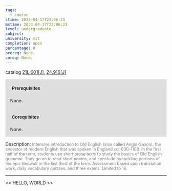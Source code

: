 ```yaml
---
tags:
  - course
ctime: 2024-04-17T23:06:23
mstime: 2024-04-17T23:06:23
level: undergraduate
subject: 
university: mit
completion: open
percentage: 0
prereq: None.
coreq: None.
---
```


catalog [21L.601[J]](http://student.mit.edu/catalog/m21La.html#21L.601), [24.916[J]](http://student.mit.edu/catalog/m24b.html#24.916)

<span style="display: block; padding: 15px; background-color: rgb(100, 100, 100, 0.2);"><font id="m_prereq2462_0" style="display: block; font-family: Arial, sans-serif; font-weight: bold; padding: 5px">Prerequisites</font><br><span id="prereq2462_0">None.</span></span>
<span style="display: block; padding: 15px; background-color: rgb(100, 100, 100, 0.2);"><font id="m_coreq2462_0" style="display: block; font-family: Arial, sans-serif; font-weight: bold; padding: 5px">Corequisites</font><br><span id="coreq2462_0">None.</span></span>

<font style="">Description:</font>
<font style="color: grey; font-size: 0.8rem;">Intensive introduction to Old English (also called Anglo-Saxon), the ancestor of modern English that was spoken in England <i>ca.</i> 600-1100. In the first half of the term, students use short prose texts to study the basics of Old English grammar. They go on to read short poems, and conclude by tackling portions of the epic Beowulf in the last third of the term. Assessment based upon translation work, daily vocabulary quizzes, and three exams. Limited to 16.</font>



---

<< HELLO, WORLD >>
